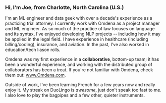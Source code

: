 ### Hi, I'm Joe, from Charlotte, North Carolina (U.S.)

I'm an ML engineer and data geek with over a decade's experience as a practicing trial attorney. I currently work with Omdena as a project manager and ML engineer. As so much of the practice of law focuses on language and its syntax, I've enjoyed  developing NLP projects -- including how it may be applied in the legal field. I have experience in healthcare (including billing/coding), insurance, and aviation. In the past, I've also worked in education/tech liason rolls.  

Omdena was my first experience in a __collaborative__, bottom-up team; it has been a wonderful experience, and working with the distributed group of collaborators has been a treat. If you're not familiar with Omdena, check them out: www.Omdena.com. 

Outside of work, I've been learning French for a few years now and really enjoy it.  My streak on DuoLingo is _awesome_, just don't speak too fast to me. I also love to play the bagpipes and a few other, quieter instruments. 



<!--
**jnels13/jnels13** is a ✨ _special_ ✨ repository because its `README.md` (this file) appears on your GitHub profile.

Here are some ideas to get you started:

- 🔭 I’m currently working on ...
- 🌱 I’m currently learning ...
- 👯 I’m looking to collaborate on ...
- 🤔 I’m looking for help with ...
- 💬 Ask me about ...
- 📫 How to reach me: ...
- 😄 Pronouns: ...
- ⚡ Fun fact: ...
-->

